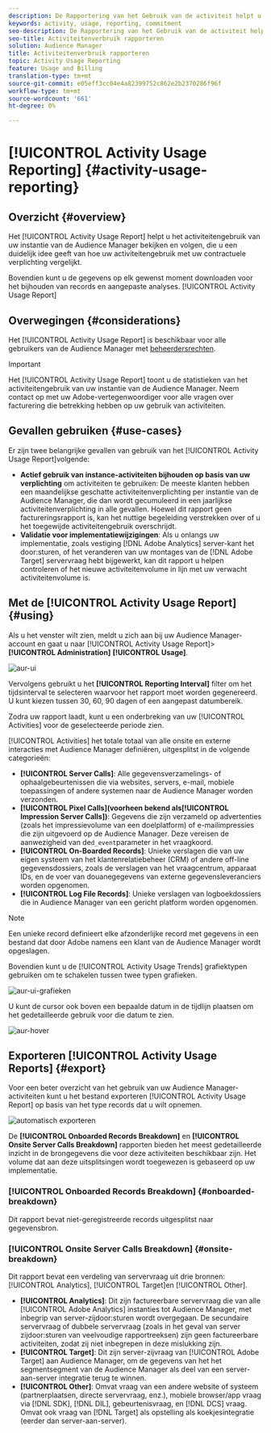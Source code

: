 ```yaml
---
description: De Rapportering van het Gebruik van de activiteit helpt u het activiteitengebruik voor uw instantie van de Audience Manager bekijken en volgen, zodat kunt u uw daadwerkelijke gebruik met uw contractuele verplichting vergelijken.
keywords: activity, usage, reporting, commitment
seo-description: De Rapportering van het Gebruik van de activiteit helpt u het activiteitengebruik voor uw instantie van de Audience Manager bekijken en volgen, zodat kunt u uw daadwerkelijke gebruik met uw contractuele verplichting vergelijken.
seo-title: Activiteitenverbruik rapporteren
solution: Audience Manager
title: Activiteitenverbruik rapporteren
topic: Activity Usage Reporting
feature: Usage and Billing
translation-type: tm+mt
source-git-commit: e05eff3cc04e4a82399752c862e2b2370286f96f
workflow-type: tm+mt
source-wordcount: '661'
ht-degree: 0%

---
```



# [!UICONTROL Activity Usage Reporting] {#activity-usage-reporting}

## Overzicht {#overview}

Het [!UICONTROL Activity Usage Report] helpt u het activiteitengebruik van uw instantie van de Audience Manager bekijken en volgen, die u een duidelijk idee geeft van hoe uw activiteitengebruik met uw contractuele verplichting vergelijkt.

Bovendien kunt u de gegevens op elk gewenst moment downloaden voor het bijhouden van records en aangepaste analyses. [!UICONTROL Activity Usage Report]

## Overwegingen {#considerations}

Het [!UICONTROL Activity Usage Report] is beschikbaar voor alle gebruikers van de Audience Manager met [beheerdersrechten](edit-account-settings.md).

>[!IMPORTANT]
>
>Het [!UICONTROL Activity Usage Report] toont u de statistieken van het activiteitengebruik van uw instantie van de Audience Manager. Neem contact op met uw Adobe-vertegenwoordiger voor alle vragen over facturering die betrekking hebben op uw gebruik van activiteiten.

## Gevallen gebruiken {#use-cases}

Er zijn twee belangrijke gevallen van gebruik van het [!UICONTROL Activity Usage Report]volgende:

* **Actief gebruik van instance-activiteiten bijhouden op basis van uw verplichting** om activiteiten te gebruiken: De meeste klanten hebben een maandelijkse geschatte activiteitenverplichting per instantie van de Audience Manager, die dan wordt gecumuleerd in een jaarlijkse activiteitenverplichting in alle gevallen. Hoewel dit rapport geen factureringsrapport is, kan het nuttige begeleiding verstrekken over of u het toegewijde activiteitengebruik overschrijdt.
* **Validatie voor implementatiewijzigingen**: Als u onlangs uw implementatie, zoals vestiging [!DNL Adobe Analytics] server-kant het door:sturen, of het veranderen van uw montages van de [!DNL Adobe Target] servervraag hebt bijgewerkt, kan dit rapport u helpen controleren of het nieuwe activiteitenvolume in lijn met uw verwacht activiteitenvolume is.

## Met de [!UICONTROL Activity Usage Report] {#using}

Als u het venster wilt zien, meldt u zich aan bij uw Audience Manager-account en gaat u naar [!UICONTROL Activity Usage Report]> **[!UICONTROL Administration]** **[!UICONTROL Usage]**.

![aur-ui](assets/aur-ui.png)

Vervolgens gebruikt u het **[!UICONTROL Reporting Interval]** filter om het tijdsinterval te selecteren waarvoor het rapport moet worden gegenereerd. U kunt kiezen tussen 30, 60, 90 dagen of een aangepast datumbereik.

Zodra uw rapport laadt, kunt u een onderbreking van uw [!UICONTROL Activities] voor de geselecteerde periode zien.

[!UICONTROL Activities] het totale totaal van alle onsite en externe interacties met Audience Manager definiëren, uitgesplitst in de volgende categorieën:

* **[!UICONTROL Server Calls]**: Alle gegevensverzamelings- of ophaalgebeurtenissen die via websites, servers, e-mail, mobiele toepassingen of andere systemen naar de Audience Manager worden verzonden.
* **[!UICONTROL Pixel Calls](voorheen bekend als[!UICONTROL Impression Server Calls])**: Gegevens die zijn verzameld op advertenties (zoals het impressievolume van een doelplatform) of e-mailimpressies die zijn uitgevoerd op de Audience Manager. Deze vereisen de aanwezigheid van de`d_event`parameter in het vraagkoord.
* **[!UICONTROL On-Boarded Records]**: Unieke verslagen die van uw eigen systeem van het klantenrelatiebeheer (CRM) of andere off-line gegevensdossiers, zoals de verslagen van het vraagcentrum, apparaat IDs, en de voer van douanegegevens van externe gegevensleveranciers worden opgenomen.
* **[!UICONTROL Log File Records]**: Unieke verslagen van logboekdossiers die in Audience Manager van een gericht platform worden opgenomen.

>[!NOTE]
>
>Een unieke record definieert elke afzonderlijke record met gegevens in een bestand dat door Adobe namens een klant van de Audience Manager wordt opgeslagen.

Bovendien kunt u de [!UICONTROL Activity Usage Trends] grafiektypen gebruiken om te schakelen tussen twee typen grafieken.

![aur-ui-grafieken](assets/aur-ui-graphs.png)

U kunt de cursor ook boven een bepaalde datum in de tijdlijn plaatsen om het gedetailleerde gebruik voor die datum te zien.

![aur-hover](assets/aur-hover.png)

## Exporteren [!UICONTROL Activity Usage Reports] {#export}

Voor een beter overzicht van het gebruik van uw Audience Manager-activiteiten kunt u het bestand exporteren [!UICONTROL Activity Usage Report] op basis van het type records dat u wilt opnemen.

![automatisch exporteren](assets/aur-export.png)

De **[!UICONTROL Onboarded Records Breakdown]** en **[!UICONTROL Onsite Server Calls Breakdown]** rapporten bieden het meest gedetailleerde inzicht in de brongegevens die voor deze activiteiten beschikbaar zijn. Het volume dat aan deze uitsplitsingen wordt toegewezen is gebaseerd op uw implementatie.

### [!UICONTROL Onboarded Records Breakdown] {#onboarded-breakdown}

Dit rapport bevat niet-geregistreerde records uitgesplitst naar gegevensbron.

### [!UICONTROL Onsite Server Calls Breakdown] {#onsite-breakdown}

Dit rapport bevat een verdeling van servervraag uit drie bronnen: [!UICONTROL Analytics], [!UICONTROL Target]en [!UICONTROL Other].

* **[!UICONTROL Analytics]**: Dit zijn factureerbare servervraag die van alle [!UICONTROL Adobe Analytics] instanties tot Audience Manager, met inbegrip van server-zijdoor:sturen wordt overgegaan. De secundaire servervraag of dubbele servervraag (zoals in het geval van server zijdoor:sturen van veelvoudige rapportreeksen) zijn geen factureerbare activiteiten, zodat zij niet inbegrepen in deze mislukking zijn.
* **[!UICONTROL Target]**: Dit zijn server-zijvraag van [!UICONTROL Adobe Target] aan Audience Manager, om de gegevens van het het segmentsegment van de Audience Manager als deel van een server-aan-server integratie terug te winnen.
* **[!UICONTROL Other]**: Omvat vraag van een andere website of systeem (partnerplaatsen, directe servervraag, enz.), mobiele browser/app vraag via [!DNL SDK], [!DNL DIL], gebeurtenisvraag, en [!DNL DCS] vraag. Omvat ook vraag van [!DNL Target] als opstelling als koekjesintegratie (eerder dan server-aan-server).
